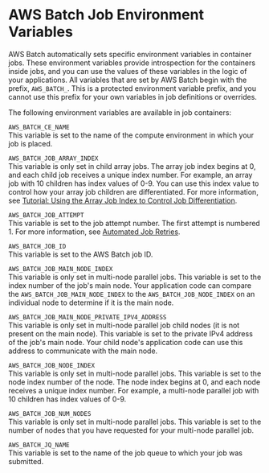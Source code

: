 # AWS Batch Job Environment Variables<a name="job_env_vars"></a>

AWS Batch automatically sets specific environment variables in container jobs\. These environment variables provide introspection for the containers inside jobs, and you can use the values of these variables in the logic of your applications\. All variables that are set by AWS Batch begin with the prefix, `AWS_BATCH_`\. This is a protected environment variable prefix, and you cannot use this prefix for your own variables in job definitions or overrides\.

The following environment variables are available in job containers:

`AWS_BATCH_CE_NAME`  
This variable is set to the name of the compute environment in which your job is placed\.

`AWS_BATCH_JOB_ARRAY_INDEX`  
This variable is only set in child array jobs\. The array job index begins at 0, and each child job receives a unique index number\. For example, an array job with 10 children has index values of 0\-9\. You can use this index value to control how your array job children are differentiated\. For more information, see [Tutorial: Using the Array Job Index to Control Job Differentiation](array_index_example.md)\.

`AWS_BATCH_JOB_ATTEMPT`  
This variable is set to the job attempt number\. The first attempt is numbered 1\. For more information, see [Automated Job Retries](job_retries.md)\.

`AWS_BATCH_JOB_ID`  
This variable is set to the AWS Batch job ID\.

`AWS_BATCH_JOB_MAIN_NODE_INDEX`  
This variable is only set in multi\-node parallel jobs\. This variable is set to the index number of the job's main node\. Your application code can compare the `AWS_BATCH_JOB_MAIN_NODE_INDEX` to the `AWS_BATCH_JOB_NODE_INDEX` on an individual node to determine if it is the main node\.

`AWS_BATCH_JOB_MAIN_NODE_PRIVATE_IPV4_ADDRESS`  
This variable is only set in multi\-node parallel job child nodes \(it is not present on the main node\)\. This variable is set to the private IPv4 address of the job's main node\. Your child node's application code can use this address to communicate with the main node\.

`AWS_BATCH_JOB_NODE_INDEX`  
This variable is only set in multi\-node parallel jobs\. This variable is set to the node index number of the node\. The node index begins at 0, and each node receives a unique index number\. For example, a multi\-node parallel job with 10 children has index values of 0\-9\.

`AWS_BATCH_JOB_NUM_NODES`  
This variable is only set in multi\-node parallel jobs\. This variable is set to the number of nodes that you have requested for your multi\-node parallel job\.

`AWS_BATCH_JQ_NAME`  
This variable is set to the name of the job queue to which your job was submitted\.